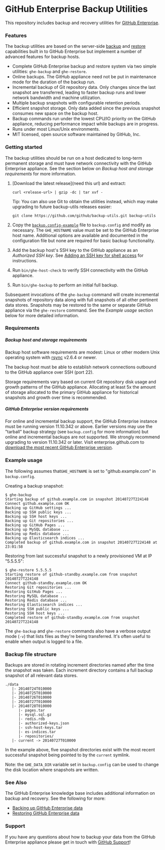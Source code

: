 GitHub Enterprise Backup Utilities
==================================

This repository includes backup and recovery utilities for [GitHub Enterprise][1].

### Features

The backup utilities are based on the server-side [backup][8] and [restore][9]
capabilities built in to GitHub Enterprise but implement a number of advanced
features for backup hosts.

 - Complete GitHub Enterprise backup and restore system via two simple utilities:
   `ghe-backup` and `ghe-restore`.
 - Online backups. The GitHub appliance need not be put in maintenance
   mode for the duration of the backup run.
 - Incremental backup of Git repository data. Only changes since the last
   snapshot are transferred, leading to faster backup runs and lower network
   bandwidth and machine utilization.
 - Multiple backup snapshots with configurable retention periods.
 - Efficient snapshot storage. Only data added since the previous snapshot
   consumes new space on the backup host.
 - Backup commands run under the lowest CPU/IO priority on the GitHub appliance,
   reducing performance impact while backups are in progress.
 - Runs under most Linux/Unix environments.
 - MIT licensed, open source software maintained by GitHub, Inc.

### Getting started

The backup utilities should be run on a host dedicated to long-term permanent
storage and must have network connectivity with the GitHub Enterprise appliance.
See the section below on *Backup host and storage requirements* for more
information.

 1. [Download the latest release](need this url) and extract:

    `curl <release-url> | gzip -dc | tar xvf -`

    Tip: You can also use Git to obtain the utilities instead, which may make
    upgrading to future backup-utils releases easier:

    `git clone https://github.com/github/backup-utils.git backup-utils`

 2. Copy the [`backup.config-example`][2] file to `backup.config` and modify as
    necessary. The `GHE_HOSTNAME` value must be set to the GitHub Enterprise
    host name. Additional options are available and documented in the
    configuration file but none are required for basic backup functionality.

 3. Add the backup host's SSH key to the GitHub appliance as an *Authorized SSH
    key*. See [Adding an SSH key for shell access][3] for instructions.

 4. Run `bin/ghe-host-check` to verify SSH connectivity with the GitHub
    appliance.

 5. Run `bin/ghe-backup` to perform an initial full backup.

Subsequent invocations of the `ghe-backup` command will create incremental
snapshots of repository data along with full snapshots of all other pertinent
data stores. Snapshots may be restored to the same or separate GitHub appliance
via the `ghe-restore` command. See the *Example usage* section below for more
detailed information.

### Requirements

##### Backup host and storage requirements

Backup host software requirements are modest: Linux or other modern Unix
operating system with [rsync][4] v2.6.4 or newer.

The backup host must be able to establish network connections outbound to the
GitHub appliance over SSH (port 22).

Storage requirements vary based on current Git repository disk usage and growth
patterns of the GitHub appliance. Allocating at least 5x the amount of storage
allocated to the primary GitHub appliance for historical snapshots and growth
over time is recommended.

##### GitHub Enterprise version requirements

For online and incremental backup support, the GitHub Enterprise instance must
be running version 11.10.342 or above. Earlier versions may use the "tarball"
backup strategy (see `backup.config` for more information) but online and
incremental backups are not supported. We strongly recommend upgrading to
version 11.10.342 or later. Visit enterprise.github.com to [download the most
recent GitHub Enterprise version][5].

### Example usage


The following assumes that`GHE_HOSTNAME` is set to "github.example.com" in
`backup.config`.

Creating a backup snapshot:

    $ ghe-backup
    Starting backup of github.example.com in snapshot 20140727T224148
    Connect github.example.com OK
    Backing up GitHub settings ...
    Backing up SSH public keys ...
    Backing up SSH host keys ...
    Backing up Git repositories ...
    Backing up GitHub Pages ...
    Backing up MySQL database ...
    Backing up Redis database ...
    Backing up Elasticsearch indices ...
    Completed backup of github.example.com in snapshot 20140727T224148 at 23:01:58

Restoring from last successful snapshot to a newly provisioned VM at IP
"5.5.5.5":

    $ ghe-restore 5.5.5.5
    Starting restore of github-standby.example.com from snapshot 20140727T224148
    Connect github-standby.example.com OK
    Restoring Git repositories ...
    Restoring GitHub Pages ...
    Restoring MySQL database ...
    Restoring Redis database ...
    Restoring Elasticsearch indices ...
    Restoring SSH public keys ...
    Restoring SSH host keys ...
    Completed restore of github-standby.example.com from snapshot 20140727T224148

The `ghe-backup` and `ghe-restore` commands also have a verbose output mode
(`-v`) that lists files as they're being transferred. It's often useful to
enable when output is logged to a file.

### Backup file structure

Backups are stored in rotating increment directories named after the time the
snapshot was taken. Each increment directory contains a full backup snapshot of
all relevant data stores.

    ./data
       |- 20140724T010000
       |- 20140725T010000
       |- 20140726T010000
       |- 20140727T010000
       |- 20140728T010000
          |- pages.tar
          |- mysql.sql.gz
          |- redis.rdb
          |- authorized-keys.json
          |- ssh-host-keys.tar
          |- es-indices.tar
          |- repositories/
       |- current -> 20140727T010000

In the example above, five snapshot directories exist with the most recent
successful snapshot being pointed to by the `current` symlink.

Note: the `GHE_DATA_DIR` variable set in `backup.config` can be used to change
the disk location where snapshots are written.

### See Also

The GitHub Enterprise knowledge base includes additional information on backup
and recovery. See the following for more:

 - [Backing up GitHub Enterprise data][8]
 - [Restoring GitHub Enterprise data][9]

### Support

If you have any questions about how to backup your data from the GitHub
Enterprise appliance please get in touch with [GitHub Support][7]!

[1]: https://enterprise.github.com
[2]: https://github.com/github/enterprise-backup-site/blob/master/backup.config-example
[3]: https://enterprise.github.com/help/articles/adding-an-ssh-key-for-shell-access
[4]: http://rsync.samba.org/
[5]: https://enterprise.github.com/download
[6]: https://enterprise.github.com/help/articles/upgrading-to-a-newer-release
[7]: https://enterprise.github.com/support/
[8]: https://enterprise.github.com/help/articles/backing-up-enterprise-data
[9]: https://enterprise.github.com/help/articles/restoring-enterprise-data

